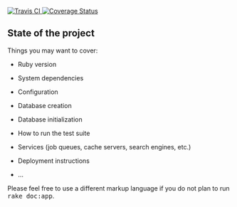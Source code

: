 

[![Travis CI       ](https://travis-ci.org/Stashchenko/rails_cursor.svg)           ](https://travis-ci.org/Stashchenko/rails_cursor)
[![Coverage Status](https://coveralls.io/repos/github/Stashchenko/rails_cursor/badge.svg)](https://coveralls.io/github/Stashchenko/rails_cursor)

## State of the project

Things you may want to cover:

* Ruby version

* System dependencies

* Configuration

* Database creation

* Database initialization

* How to run the test suite

* Services (job queues, cache servers, search engines, etc.)

* Deployment instructions

* ...


Please feel free to use a different markup language if you do not plan to run
<tt>rake doc:app</tt>.
